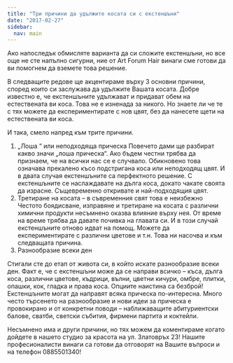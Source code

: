 ```yaml
---
title: "Три причини да удължите косата си с екстеншъни"
date: "2017-02-27"
sidebar:
  nav: main
---
```


Ако напоследък обмисляте варианта да си сложите екстеншъни, но все още не сте напълно сигурни, ние от Art Forum Hair винаги сме готови да ви помогнем да вземете това решение.

В следващите редове ще акцентираме върху 3 основни причини, според които си заслужава да удължите Вашата косата. Добре известно е, че екстеншъните удължават и придават обем на естествената ви коса. Това не е изненада за никого. Но знаете ли че те с тях можете да експериментирате с нов цвят, без да нанесете щети на естествената ви коса.

И така, смело напред към трите причини.
1. „Лоша “ или неподходяща прическа
   Повечето дами ще разбират какво значи „лоша прическа“. Ако бъдем честни трябва да признаем, че на всички нас се е случвало. Обикновено това означава прекалено късо подстригана коса или неподходящ цвят. И в двата случая екстеншъните са перфектното решение. С екстеншъните се наслаждавате на дълга коса, докато чакате своята да израсне. Същевременно откривате и най-подходящия цвят.
2. Третиране на косата – в съвременния свят това е неизбежно
   Честото боядисване, изправяне и третиране на косата с различни химични продукти несъмнено оказва влияние върху нея. От време на време трябва да давате почивка на главата си. И в този случай екстеншъните отново идват на помощ. Можете да експериментирате с различни цветове и т.н. Това ни насочва и към следващата причина.
3. Разнообразие всеки ден

Стигали сте до етап от живота си, в който искате разнообразие всеки ден. Факт е, че с екстеншъни може да се направи всичко – къса, дълга коса, различни цветове, къдрици, вълни, цветни кичури, омбре, плитки, опашки, кок, гладка и права коса. Опциите наистина са безброй! Екстеншъните могат да направят всяка прическа по-интересна. Много често търсенето на разнообразие и нови идеи за прическа е провокирано и от конкретни поводи – наближаващите абитуриентски балове, сватби, светски събития, фирмени партита и коктейли.

Несъмнено има и други причини, но тях можем да коментираме когато дойдете в нашето студио за красота на ул. Златовръх 23!
Нашите професионалисти винаги са готови да отговорят на Вашите въпроси и на телефон 0885501340!